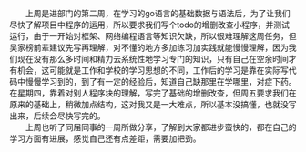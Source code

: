 &emsp;&emsp;上周是进部门的第二周，在学习的go语言的基础数据与语法后，为了让我们尽快了解项目中程序的运用，所以要求我们写个todo的增删改查小程序，并测试运行，由于一开始对框架、网络编程语言等知识欠缺，所以很难理解这周任务，但吴家榜前辈建议先写再理解，对不懂的地方多加练习加实践就能慢慢理解，因为我们现在没有那么多时间和精力去系统性地学习专门的知识，只有自己在空余时间才有机会，这可能就是工作和学校的学习思想的不同，工作后的学习是靠在实际写代码中慢慢学习到的，到了有一定的经验后，知道自己缺那里在学哪里，对症下药。在星期四，靠着对别人程序块的理解，写完了基础的增删改查，但周五要求我们在原来的基础上，稍微加点结构，这对我又是一大难点，所以基本没搞懂，也就没写出来，后续会尽快写完的。
<br/>
&emsp;&emsp;上周也听了同届同事的一周所做分享，了解到大家都进步蛮快的，都在自己的学习方面有进展，感觉自己还有点差距，需要加把劲。
